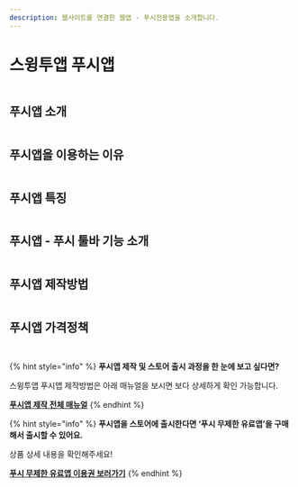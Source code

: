 ```yaml
---
description: 웹사이트를 연결한 웹앱 - 푸시전용앱을 소개합니다.
---
```


# 스윙투앱 푸시앱

<figure><img src="../../../.gitbook/assets/구분선 (2).PNG" alt=""><figcaption></figcaption></figure>

## 푸시앱 소개

<figure><img src="../../../.gitbook/assets/푸시앱1 (1).png" alt=""><figcaption></figcaption></figure>



## 푸시앱을 이용하는 이유

<figure><img src="../../../.gitbook/assets/푸시앱2 (1).png" alt=""><figcaption></figcaption></figure>



## 푸시앱 특징

<figure><img src="../../../.gitbook/assets/푸시앱3 (1).png" alt=""><figcaption></figcaption></figure>



## 푸시앱 - 푸시 툴바 기능 소개

<figure><img src="../../../.gitbook/assets/Info_toolbar_Main_800.png" alt=""><figcaption></figcaption></figure>



## 푸시앱 제작방법

<figure><img src="../../../.gitbook/assets/푸시앱-제작방법.png" alt=""><figcaption></figcaption></figure>



## 푸시앱 가격정책

<figure><img src="../../../.gitbook/assets/푸시앱-가격정책.png" alt=""><figcaption></figcaption></figure>

<figure><img src="../../../.gitbook/assets/구분선 (2).PNG" alt=""><figcaption></figcaption></figure>

{% hint style="info" %}
**푸시앱 제작 및 스토어 출시 과정을 한 눈에 보고 싶다면?**

스윙투앱 푸시앱 제작방법은 아래 매뉴얼을 보시면 보다 상세하게 확인 가능합니다.

[**푸시앱 제작 전체 매뉴얼**](https://help-7.gitbook.io/undefined/manual/v3/webapp/push)
{% endhint %}

{% hint style="info" %}
**푸시앱을 스토어에 출시한다면 ‘푸시 무제한 유료앱’을 구매해서 출시할 수 있어요.**

상품 상세 내용을 확인해주세요!

[**푸시 무제한 유료앱 이용권 보러가기**](https://help-7.gitbook.io/undefined/manual/appmanage/pay/push-unlimited)
{% endhint %}



